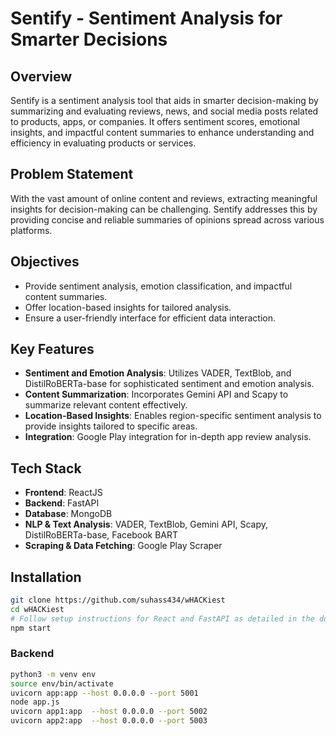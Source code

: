 # Sentify - Sentiment Analysis for Smarter Decisions

## Overview
Sentify is a sentiment analysis tool that aids in smarter decision-making by summarizing and evaluating reviews, news, and social media posts related to products, apps, or companies. It offers sentiment scores, emotional insights, and impactful content summaries to enhance understanding and efficiency in evaluating products or services.

## Problem Statement
With the vast amount of online content and reviews, extracting meaningful insights for decision-making can be challenging. Sentify addresses this by providing concise and reliable summaries of opinions spread across various platforms.

## Objectives
- Provide sentiment analysis, emotion classification, and impactful content summaries.
- Offer location-based insights for tailored analysis.
- Ensure a user-friendly interface for efficient data interaction.

## Key Features
- **Sentiment and Emotion Analysis**: Utilizes VADER, TextBlob, and DistilRoBERTa-base for sophisticated sentiment and emotion analysis.
- **Content Summarization**: Incorporates Gemini API and Scapy to summarize relevant content effectively.
- **Location-Based Insights**: Enables region-specific sentiment analysis to provide insights tailored to specific areas.
- **Integration**: Google Play integration for in-depth app review analysis.

## Tech Stack
- **Frontend**: ReactJS
- **Backend**: FastAPI
- **Database**: MongoDB
- **NLP & Text Analysis**: VADER, TextBlob, Gemini API, Scapy, DistilRoBERTa-base, Facebook BART
- **Scraping & Data Fetching**: Google Play Scraper

## Installation
```bash
git clone https://github.com/suhass434/wHACKiest
cd wHACKiest
# Follow setup instructions for React and FastAPI as detailed in the docs
npm start
```
### Backend
```bash
python3 -m venv env
source env/bin/activate
uvicorn app:app --host 0.0.0.0 --port 5001
node app.js
uvicorn app1:app  --host 0.0.0.0 --port 5002
uvicorn app2:app  --host 0.0.0.0 --port 5003
